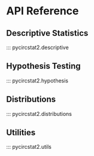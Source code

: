 # API Reference

## Descriptive Statistics

::: pycircstat2.descriptive

## Hypothesis Testing

::: pycircstat2.hypothesis

## Distributions

::: pycircstat2.distributions

## Utilities

::: pycircstat2.utils
